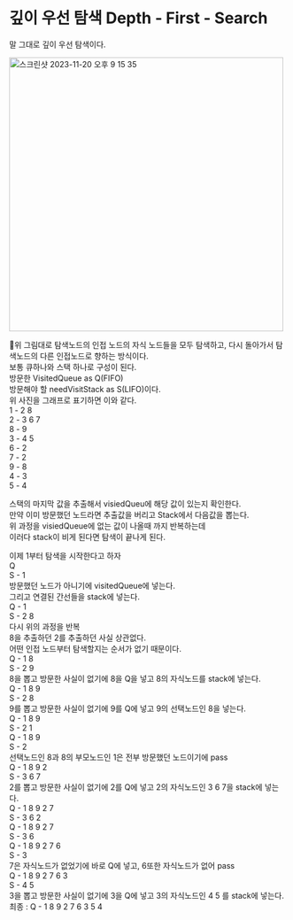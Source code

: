 # 깊이 우선 탐색 Depth - First - Search   
말 그대로 깊이 우선 탐색이다.   
   
<img width="495" alt="스크린샷 2023-11-20 오후 9 15 35" src="https://github.com/ww5702/Swift_Coding_Test/assets/60501045/3933dddb-2f50-404a-b981-056e54c7e537">   
   
위 그림대로 탐색노드의 인접 노드의 자식 노드들을 모두 탐색하고, 다시 돌아가서 탐색노드의 다른 인접노드로 향하는 방식이다.   
보통 큐하나와 스택 하나로 구성이 된다.   
방문한 VisitedQueue as Q(FIFO)   
방문해야 할 needVisitStack as S(LIFO)이다.   
위 사진을 그래프로 표기하면 이와 같다.   
1 - 2 8   
2 - 3 6 7   
8 - 9   
3 - 4 5   
6 - 2   
7 - 2   
9 - 8   
4 - 3   
5 - 4   
   
스택의 마지막 값을 추출해서 visiedQueu에 해당 값이 있는지 확인한다.   
만약 이미 방문했던 노드라면 추출값을 버리고 Stack에서 다음값을 뽑는다.   
위 과정을 visiedQueue에 없는 값이 나올때 까지 반복하는데   
이러다 stack이 비게 된다면 탐색이 끝나게 된다.   

   
이제 1부터 탐색을 시작한다고 하자   
Q   
S - 1   
방문했던 노드가 아니기에 visitedQueue에 넣는다.   
그리고 연결된 간선들을 stack에 넣는다.   
Q - 1   
S - 2 8   
다시 위의 과정을 반복   
8을 추출하던 2를 추출하던 사실 상관없다.   
어떤 인접 노드부터 탐색할지는 순서가 없기 때문이다.   
Q - 1 8   
S - 2 9   
8을 뽑고 방문한 사실이 없기에 8을 Q을 넣고 8의 자식노드를 stack에 넣는다.   
Q - 1 8 9   
S - 2 8   
9를 뽑고 방문한 사실이 없기에 9를 Q에 넣고 9의 선택노드인 8을 넣는다.   
Q - 1 8 9   
S - 2 1   
Q - 1 8 9   
S - 2   
선택노드인 8과 8의 부모노드인 1은 전부 방문했던 노드이기에 pass   
Q - 1 8 9 2   
S - 3 6 7   
2를 뽑고 방문한 사실이 없기에 2를 Q에 넣고 2의 자식노드인 3 6 7을 stack에 넣는다.   
Q - 1 8 9 2 7   
S - 3 6 2   
Q - 1 8 9 2 7   
S - 3 6   
Q - 1 8 9 2 7 6   
S - 3   
7은 자식노드가 없었기에 바로 Q에 넣고, 6또한 자식노드가 없어 pass   
Q - 1 8 9 2 7 6 3   
S - 4 5   
3을 뽑고 방문한 사실이 없기에 3을 Q에 넣고 3의 자식노드인 4 5 를 stack에 넣는다.   
최종 : Q - 1 8 9 2 7 6 3 5 4

